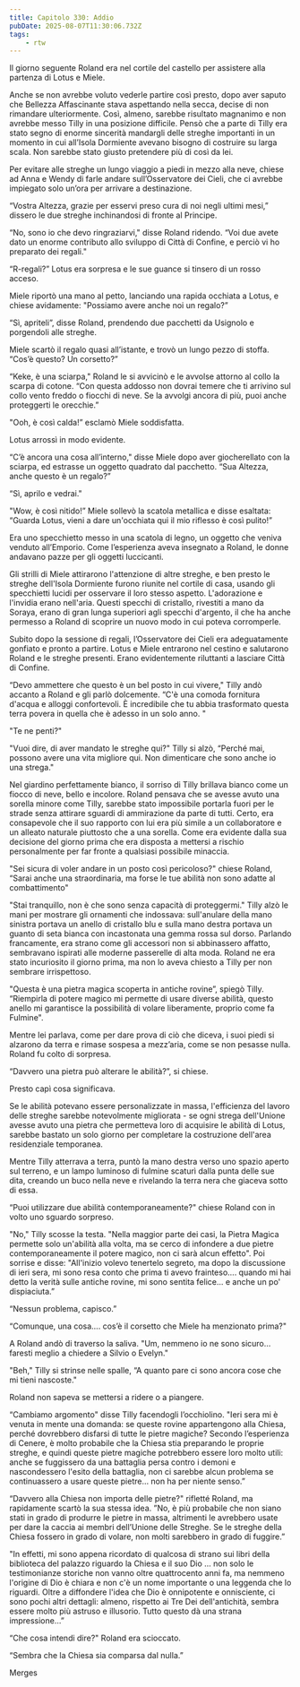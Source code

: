 ```yaml
---
title: Capitolo 330: Addio
pubDate: 2025-08-07T11:30:06.732Z
tags:
    - rtw
---
```











Il giorno seguente Roland era nel cortile del castello per assistere alla partenza di Lotus e Miele.


Anche se non avrebbe voluto vederle partire così presto, dopo aver saputo che Bellezza Affascinante stava aspettando nella secca, decise di non rimandare ulteriormente. Così, almeno, sarebbe risultato magnanimo e non avrebbe messo Tilly in una posizione difficile. Pensò che a parte di Tilly era stato segno di enorme sincerità mandargli delle streghe importanti in un momento in cui all’Isola Dormiente avevano bisogno di costruire su larga scala. Non sarebbe stato giusto pretendere più di così da lei.


Per evitare alle streghe un lungo viaggio a piedi in mezzo alla neve, chiese ad Anna e Wendy di farle andare sull’Osservatore dei Cieli, che ci avrebbe impiegato solo un’ora per arrivare a destinazione.


“Vostra Altezza, grazie per esservi preso cura di noi negli ultimi mesi,” dissero le due streghe inchinandosi di fronte al Principe.


“No, sono io che devo ringraziarvi," disse Roland ridendo. “Voi due avete dato un enorme contributo allo sviluppo di Città di Confine, e perciò vi ho preparato dei regali."


“R-regali?” Lotus era sorpresa e le sue guance si tinsero di un rosso acceso.


Miele riportò una mano al petto, lanciando una rapida occhiata a Lotus, e chiese avidamente: "Possiamo avere anche noi un regalo?”


“Sì, apriteli”, disse Roland, prendendo due pacchetti da Usignolo e porgendoli alle streghe.


Miele scartò il regalo quasi all’istante, e trovò un lungo pezzo di stoffa. “Cos’è questo? Un corsetto?”


“Keke, è una sciarpa," Roland le si avvicinò e le avvolse attorno al collo la scarpa di cotone. “Con questa addosso non dovrai temere che ti arrivino sul collo vento freddo o fiocchi di neve. Se la avvolgi ancora di più, puoi anche proteggerti le orecchie.”


"Ooh, è così calda!” esclamò Miele soddisfatta.


Lotus arrossì in modo evidente.


“C’è ancora una cosa all’interno," disse Miele dopo aver giocherellato con la sciarpa, ed estrasse un oggetto quadrato dal pacchetto. “Sua Altezza, anche questo è un regalo?”


“Sì, aprilo e vedrai."


"Wow, è così nitido!” Miele sollevò la scatola metallica e disse esaltata: “Guarda Lotus, vieni a dare un'occhiata qui il mio riflesso è così pulito!”


Era uno specchietto messo in una scatola di legno, un oggetto che veniva venduto all’Emporio. Come l’esperienza aveva insegnato a Roland, le donne andavano pazze per gli oggetti luccicanti.


Gli strilli di Miele attirarono l'attenzione di altre streghe, e ben presto le streghe dell'Isola Dormiente furono riunite nel cortile di casa, usando gli specchietti lucidi per osservare il loro stesso aspetto. L'adorazione e l'invidia erano nell'aria.  Questi specchi di cristallo, rivestiti a mano da Soraya, erano di gran lunga superiori agli specchi d'argento, il che ha anche permesso a Roland di scoprire un nuovo modo in cui poteva corromperle.


Subito dopo la sessione di regali, l’Osservatore dei Cieli era adeguatamente gonfiato e pronto a partire. Lotus e Miele entrarono nel cestino e salutarono Roland e le streghe presenti. Erano evidentemente riluttanti a lasciare Città di Confine.


“Devo ammettere che questo è un bel posto in cui vivere," Tilly andò accanto a Roland e gli parlò dolcemente. “C'è una comoda fornitura d'acqua e alloggi confortevoli. È incredibile che tu abbia trasformato questa terra povera in quella che è adesso in un solo anno. "


"Te ne penti?"


"Vuoi dire, di aver mandato le streghe qui?" Tilly si alzò, “Perché mai, possono avere una vita migliore qui. Non dimenticare che sono anche io una strega."


Nel giardino perfettamente bianco, il sorriso di Tilly brillava bianco come un fiocco di neve, bello e incolore. Roland pensava che se avesse avuto una sorella minore come Tilly, sarebbe stato impossibile portarla fuori per le strade senza attirare sguardi di ammirazione da parte di tutti. Certo, era consapevole che il suo rapporto con lui era più simile a un collaboratore e un alleato naturale piuttosto che a una sorella. Come era evidente dalla sua decisione del giorno prima che era disposta a mettersi a rischio personalmente per far fronte a qualsiasi possibile minaccia.


"Sei sicura di voler andare in un posto così pericoloso?" chiese Roland, “Sarai anche una straordinaria, ma forse le tue abilità non sono adatte al combattimento"


"Stai tranquillo, non è che sono senza capacità di proteggermi." Tilly alzò le mani per mostrare gli ornamenti che indossava: sull'anulare della mano sinistra portava un anello di cristallo blu e sulla mano destra portava un guanto di seta bianca con incastonata una gemma rossa sul dorso. Parlando francamente, era strano come gli accessori non si abbinassero affatto, sembravano ispirati alle moderne passerelle di alta moda. Roland ne era stato incuriosito il giorno prima, ma non lo aveva chiesto a Tilly per non sembrare irrispettoso.


"Questa è una pietra magica scoperta in antiche rovine”, spiegò Tilly. “Riempirla di potere magico mi permette di usare diverse abilità, questo anello mi garantisce la possibilità di volare liberamente, proprio come fa Fulmine".


Mentre lei parlava, come per dare prova di ciò che diceva, i suoi piedi si alzarono da terra e rimase sospesa a mezz’aria, come se non pesasse nulla. Roland fu colto di sorpresa.


“Davvero una pietra può alterare le abilità?”, si chiese.


Presto capì cosa significava.


Se le abilità potevano essere personalizzate in massa, l'efficienza del lavoro delle streghe sarebbe notevolmente migliorata - se ogni strega dell'Unione avesse avuto una pietra che permetteva loro di acquisire le abilità di Lotus, sarebbe bastato un solo giorno per completare la costruzione dell'area residenziale temporanea.


Mentre Tilly atterrava a terra, puntò la mano destra verso uno spazio aperto sul terreno, e un lampo luminoso di fulmine scaturì dalla punta delle sue dita, creando un buco nella neve e rivelando la terra nera che giaceva sotto di essa.


“Puoi utilizzare due abilità contemporaneamente?" chiese Roland con in volto uno sguardo sorpreso.


"No," Tilly scosse la testa. "Nella maggior parte dei casi, la Pietra Magica permette solo un'abilità alla volta, ma se cerco di infondere a due pietre contemporaneamente il potere magico, non ci sarà alcun effetto". Poi sorrise e disse: "All'inizio volevo tenertelo segreto, ma dopo la discussione di ieri sera, mi sono resa conto che prima ti avevo frainteso.... quando mi hai detto la verità sulle antiche rovine, mi sono sentita felice... e anche un po' dispiaciuta.”


“Nessun problema, capisco.”


“Comunque, una cosa…. cos’è il corsetto che Miele ha menzionato prima?"


A Roland andò di traverso la saliva. "Um, nemmeno io ne sono sicuro… faresti meglio a chiedere a Silvio o Evelyn."


"Beh," Tilly si strinse nelle spalle, “A quanto pare ci sono ancora cose che mi tieni nascoste."


Roland non sapeva se mettersi a ridere o a piangere.


“Cambiamo argomento" disse Tilly facendogli l’occhiolino. "Ieri sera mi è venuta in mente una domanda: se queste rovine appartengono alla Chiesa, perché dovrebbero disfarsi di tutte le pietre magiche? Secondo l’esperienza di Cenere, è molto probabile che la Chiesa stia preparando le proprie streghe, e quindi queste pietre magiche potrebbero essere loro molto utili: anche se fuggissero da una battaglia persa contro i demoni e nascondessero l'esito della battaglia, non ci sarebbe alcun problema se continuassero a usare queste pietre… non ha per niente senso.”


“Davvero alla Chiesa non importa delle pietre?" rifletté Roland, ma rapidamente scartò la sua stessa idea. ”No, è più probabile che non siano stati in grado di produrre le pietre in massa, altrimenti le avrebbero usate per dare la caccia ai membri dell’Unione delle Streghe. Se le streghe della Chiesa fossero in grado di volare, non molti sarebbero in grado di fuggire.”


"In effetti, mi sono appena ricordato di qualcosa di strano sui libri della biblioteca del palazzo riguardo la Chiesa e il suo Dio ... non solo le testimonianze storiche non vanno oltre quattrocento anni fa, ma nemmeno l'origine di Dio è chiara e non c'è un nome importante o una leggenda che lo riguardi. Oltre a diffondere l'idea che Dio è onnipotente e onnisciente, ci sono pochi altri dettagli: almeno, rispetto ai Tre Dei dell'antichità, sembra essere molto più astruso e illusorio. Tutto questo dà una strana impressione…”


“Che cosa intendi dire?" Roland era scioccato.


“Sembra che la Chiesa sia comparsa dal nulla.”






Merges
                                


                                



